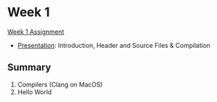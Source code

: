 # Week 1
[Week 1 Assignment](week1.pdf)

- [Presentation](presentation.pdf): Introduction, Header and Source Files & Compilation

## Summary
1. Compilers (Clang on MacOS)
2. Hello World
